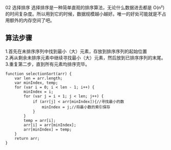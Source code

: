 02 选择排序
选择排序是一种简单直观的排序算法，无论什么数据进去都是 O(n²) 的时间复杂度。所以用到它的时候，数据规模越小越好。唯一的好处可能就是不占用额外的内存空间了吧。  
## 算法步骤  
1.首先在未排序序列中找到最小（大）元素，存放到排序序列的起始位置  
2.再从剩余未排序元素中继续寻找最小（大）元素，然后放到已排序序列的末尾。  
3.重复第二步，直到所有元素均排序完毕。

	function selectionSort(arr) {
	    var len = arr.length;
	    var minIndex, temp;
	    for (var i = 0; i < len - 1; i++) {
	        minIndex = i;
	        for (var j = i + 1; j < len; j++) {
	            if (arr[j] < arr[minIndex]){//寻找最小的数
	                minIndex = j;//将最小数的索引保存
	            }
	        }
	        temp = arr[i];
	        arr[i] = arr[minIndex];
	        arr[minIndex] = temp;
	    }
	    return arr;
	}